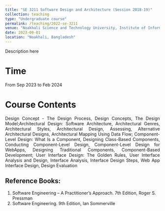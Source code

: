```yaml
---
title: "SE 3211 Software Design and Architecture (Session 2018-19)"
collection: teaching
type: "Undergraduate course"
permalink: /teaching/2022-se-3211
venue: "Noakhali Science and Technology University, Institute of Information Technology"
date: 2023-09-01
location: "Noakhali, Bangladesh"
---
```

Description here

Time
=====
From Sep 2023 to Feb 2024

Course Contents
===
<p align="justify">
Design Concept - The Design Process, Design Concepts, The Design Model;Architectural Design: Software Architecture, Architectural Genres, Architectural Styles, Architectural Design, Assessing, Alternative Architectural Designs, Architectural Mapping Using Data Flow; Component-Level Design: What Is a Component, Designing Class-Based Components, Conducting Component-Level Design, Component-Level Design for WebApps, Designing Traditional Components, Component-Based Development; User Interface Design: The Golden Rules, User Interface Analysis and Design, Interface Analysis, Interface Design Steps, Web App Interface Design, Design Evaluation
</p>

Reference Books:
----
1. Software Engineering – A Practitioner’s Approach. 7th Edition, Roger S. Pressman<br/>
2. Software Engineering. 9th Edition, Ian Sommerville<br/>
